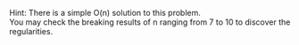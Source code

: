 Hint:
There is a simple O(n) solution to this problem.      
You may check the breaking results of n ranging from 7 to 10 to discover the regularities.                    

